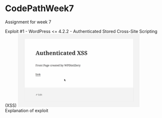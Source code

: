 # CodePathWeek7
Assignment for week 7

Exploit #1 - WordPress <= 4.2.2 - Authenticated Stored Cross-Site Scripting (XSS)
<img src="Authenticated XSS.gif" width="400">
Explanation of exploit

